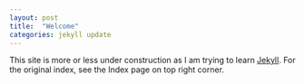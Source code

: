 ```yaml
---
layout: post
title:  "Welcome"
categories: jekyll update
---
```


This site is more or less under construction as I am trying to learn
[Jekyll]. For the original index, see the Index page on top right corner.

[Jekyll]:http://jekyllrb.com
